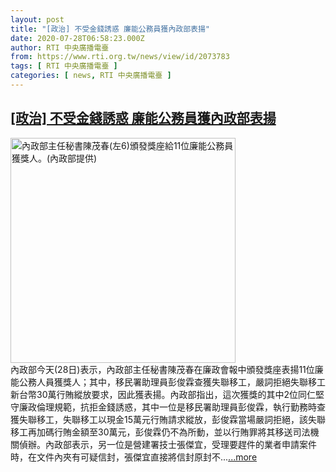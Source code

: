 ```yaml
---
layout: post
title: "[政治] 不受金錢誘惑 廉能公務員獲內政部表揚"
date: 2020-07-28T06:58:23.000Z
author: RTI 中央廣播電臺
from: https://www.rti.org.tw/news/view/id/2073783
tags: [ RTI 中央廣播電臺 ]
categories: [ news, RTI 中央廣播電臺 ]
---
```

<!--1595919503000-->
[[政治] 不受金錢誘惑 廉能公務員獲內政部表揚](https://www.rti.org.tw/news/view/id/2073783)
------

<div>
<img src="https://static.rti.org.tw/assets/thumbnails/2020/07/28/b622da23d7f4f39661cc558e97d9918c.jpg" width="360" alt="內政部主任秘書陳茂春(左6)頒發獎座給11位廉能公務員獲獎人。(內政部提供)" title="內政部主任秘書陳茂春(左6)頒發獎座給11位廉能公務員獲獎人。(內政部提供)"><br>內政部今天(28日)表示，內政部主任秘書陳茂春在廉政會報中頒發獎座表揚11位廉能公務人員獲獎人；其中，移民署助理員彭俊霖查獲失聯移工，嚴詞拒絕失聯移工新台幣30萬行賄縱放要求，因此獲表揚。內政部指出，這次獲獎的其中2位同仁堅守廉政倫理規範，抗拒金錢誘惑，其中一位是移民署助理員彭俊霖，執行勤務時查獲失聯移工，失聯移工以現金15萬元行賄請求縱放，彭俊霖當場嚴詞拒絕，該失聯移工再加碼行賄金額至30萬元，彭俊霖仍不為所動，並以行賄罪將其移送司法機關偵辦。內政部表示，另一位是營建署技士張傑宜，受理要趕件的業者申請案件時，在文件內夾有可疑信封，張傑宜直接將信封原封不...<a target="_blank" href="https://www.rti.org.tw/news/view/id/2073783">...more</a>
</div>
